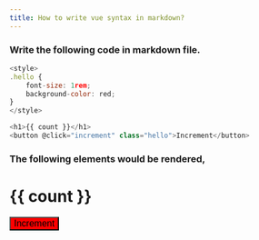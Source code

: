 ```yaml
---
title: How to write vue syntax in markdown?
---
```


### Write the following code in markdown file.
```js
<style>
.hello {
    font-size: 1rem;
    background-color: red;
}
</style>

<h1>{{ count }}</h1>
<button @click="increment" class="hello">Increment</button>	
```

### The following elements would be rendered,
<script>
const count = ref(0)

function increment() {
    count.value++;
}
</script>

<style>
.hello {
    font-size: 1rem;
    background-color: red;
}
</style>

<h1>{{ count }}</h1>
<button @click="increment" class="hello">Increment</button>

